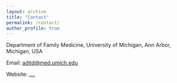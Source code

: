 ```yaml
---
layout: archive
title: "Contact"
permalink: /contact/
author_profile: true
---
```


Department of Family Medicine, 
University of Michigan,
Ann Arbor, Michigan, USA

Email: [aditd@med.umich.edu](aditd@med.umich.com)

Website: [....](....)
